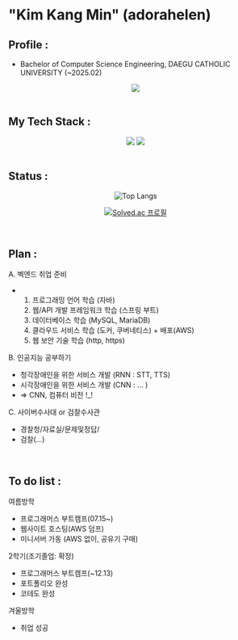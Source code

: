 

# "Kim Kang Min" (adorahelen)

## Profile : 
- Bachelor of Computer Science Engineering,
  DAEGU CATHOLIC UNIVERSITY (~2025.02)


<div align="center">
  <a href="mailto:adorahelenmin@gmail.com"><img src="https://img.shields.io/badge/Gmail-EA4335?style=for-the-badge&logo=Gmail&logoColor=white" /></a>
</div>
</br>
  
## My Tech Stack :
<div align="center">
  <img src="https://img.shields.io/badge/Spring-6DB33F?style=for-the-badge&logo=Spring&logoColor=white" />
  <img src="https://img.shields.io/badge/MySQL-4479A1?style=for-the-badge&logo=MySQL&logoColor=white" />
</div>
</br>


## Status :
<div align="center">

![Top Langs](https://github-readme-stats.vercel.app/api/top-langs/?username=adorahelen)

[![Solved.ac
프로필](http://mazassumnida.wtf/api/generate_badge?boj=adorahelen)](https://solved.ac/adorahelen)

</div>
</br>

## Plan :
A. 벡엔드 취업 준비
- 1. 프로그래밍 언어 학습 (자바)
  2. 웹/API 개발 프레임워크 학습 (스프링 부트)
  3. 데이터베이스 학습 (MySQL, MariaDB) 
  4. 클라우드 서비스 학습 (도커, 쿠버네티스) + 배포(AWS)
  5. 웹 보안 기술 학습 (http, https)

B. 인공지능 공부하기
- 청각장애인을 위한 서비스 개발 (RNN : STT, TTS)
- 시각장애인을 위한 서비스 개발 (CNN : ... )
- => CNN, 컴퓨터 비전 !_!

C. 사이버수사대 or 검찰수사관
- 경찰청/자료실/문제및정답/
- 검찰(...)

</div>
</br>

## To do list :

여름방학
- 프로그래머스 부트캠프(07.15~)
- 웹사이트 호스팅(AWS 덤프)
- 미니서버 가동 (AWS 없이, 공유기 구매)

2학기(조기졸업: 확정)
- 프로그래머스 부트캠프(~12.13)
- 포트폴리오 완성
- 코테도 완성

겨울방학 
- 취업 성공 

<!--
**adorahelen/adorahelen** is a ✨ _special_ ✨ repository because its `README.md` (this file) appears on your GitHub profile.

Here are some ideas to get you started:

- 🔭 I’m currently working on ...
- 🌱 I’m currently learning ...
- 👯 I’m looking to collaborate on ...
- 🤔 I’m looking for help with ...
- 💬 Ask me about ...
- 📫 How to reach me: ...
- 😄 Pronouns: ...
- ⚡ Fun fact: ...
-->
